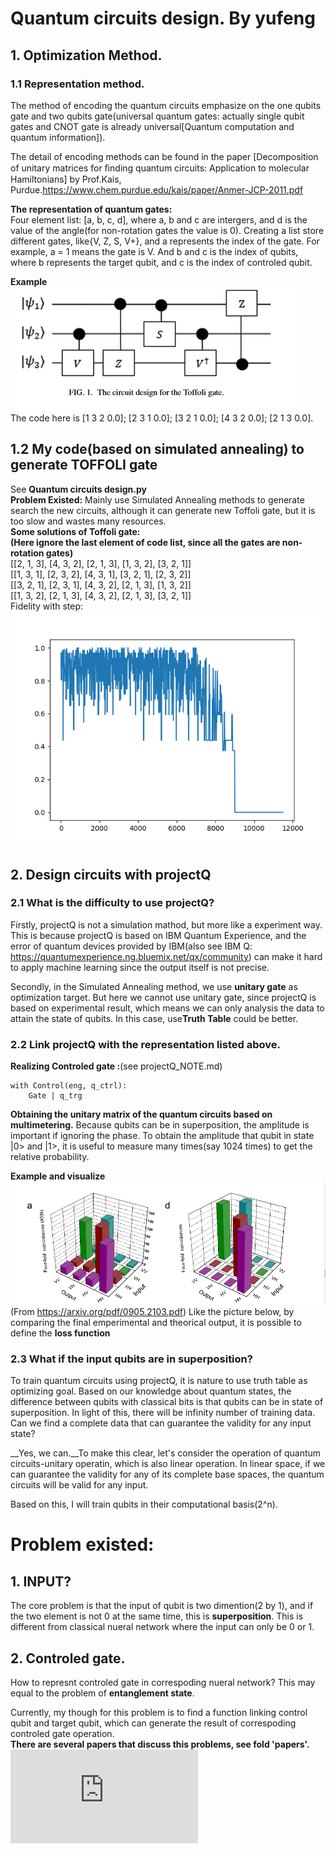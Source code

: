 # __Quantum circuits design. By yufeng__
## 1. Optimization Method.<br>
### 1.1 Representation method.

The method of encoding the quantum circuits emphasize on the one qubits gate and two qubits gate(universal quantum gates: actually single qubit gates and CNOT gate is already universal\[Quantum computation and quantum information]).<br>

The detail of encoding methods can be found in the paper \[Decomposition of unitary matrices for ﬁnding quantum circuits: Application to molecular Hamiltonians] by Prof.Kais, Purdue.https://www.chem.purdue.edu/kais/paper/Anmer-JCP-2011.pdf<br>

__The representation of quantum gates:__<br>
Four element list: \[a, b, c, d], where a, b and c are intergers, and d is the value of the angle(for non-rotation gates the value is 0). Creating a list store different gates, like\{V, Z, S, V+}, and a represents the index of the gate. For example, a = 1 means the gate is V. And b and c is the index of qubits, where b represents the target qubit, and c is the index of controled qubit.<br>

__Example__<br>
![example_Toffoli](https://github.com/RindJLU/Quantum-circuits-design/blob/master/pictures/Toffoli.png)<br>
The code here is \[1 3 2 0.0]; \[2 3 1 0.0]; \[3 2 1 0.0]; \[4 3 2 0.0]; \[2 1 3 0.0].<br>

## 1.2 My code(based on simulated annealing) to generate TOFFOLI gate<br>
See __Quantum circuits design.py__<br>
__Problem Existed:__ Mainly use Simulated Annealing methods to generate search the new circuits, although it can generate new Toffoli gate, but it is too slow and wastes many resources.<br>
__Some solutions of Toffoli gate:__<br>
**(Here ignore the last element of code list, since all the gates are
non-rotation gates)<br>**
\[[2, 1, 3], [4, 3, 2], [2, 1, 3], [1, 3, 2], [3, 2, 1]]<br>
\[[1, 3, 1], [2, 3, 2], [4, 3, 1], [3, 2, 1], [2, 3, 2]]<br>
\[[3, 2, 1], [2, 3, 1], [4, 3, 2], [2, 1, 3], [1, 3, 2]]<br>
\[[1, 3, 2], [2, 1, 3], [4, 3, 2], [2, 1, 3], [3, 2, 1]]<br>
Fidelity with step:
![Fidelity with step](https://github.com/RindJLU/Quantum-circuits-design/blob/master/pictures/Figure_1.png)

## 2. Design circuits with projectQ<br>
### 2.1 What is the difficulty to use projectQ?<br>
Firstly, projectQ is not a simulation mathod, but more like a experiment way. This is 
because projectQ is based on IBM Quantum Experience, and the error of 
quantum devices provided by IBM(also see IBM Q: https://quantumexperience.ng.bluemix.net/qx/community) can make it hard to apply machine learning since 
the output itself is not precise.

Secondly, in the Simulated Annealing method, we use __unitary gate__ 
as optimization target. But here we cannot use unitary gate, 
since projectQ is based on experimental result, which means we can only analysis
the data to attain the state of qubits. In this case, use**Truth Table** could be better.



### 2.2 Link projectQ with the representation listed above. <br>
__Realizing Controled gate :__(see projectQ_NOTE.md)<br>
```
with Control(eng, q_ctrl): 
    Gate | q_trg
```
__Obtaining the unitary matrix of the quantum circuits based on 
 multimetering.__
 Because qubits can be in superposition, the amplitude is important 
  if ignoring the phase. To obtain the amplitude that qubit in state
   |0> and |1>, it is useful to measure many times(say 1024 times) to get the relative
   probability.

__Example and visualize__
![CNOT gate](https://github.com/RindJLU/Quantum-circuits-design/blob/master/pictures/TIM%E6%88%AA%E5%9B%BE20171119215034.png)
(From https://arxiv.org/pdf/0905.2103.pdf)
Like the picture below, by comparing the final emperimental and theorical output, it is possible to define the __loss function__

### 2.3 What if the input qubits are in superposition?
To train quantum circuits using projectQ, it is nature to use truth table 
as optimizing goal. Based on our knowledge about quantum states, the difference
between qubits with classical bits is that qubits can be in state of superposition.
In light of this, there will be infinity number of training data. Can we find a complete data that can guarantee the validity 
for any input state?

__Yes, we can.__To make this clear, let's consider the operation of quantum circuits-unitary operatin, which is also linear
operation. In linear space, if we can guarantee the validity for any of its complete base spaces, the quantum circuits will
be valid for any input.

Based on this, I will train qubits in their computational basis(2^n).


# Problem existed:
## 1. INPUT?
The core problem is that the input of qubit is two dimention(2 by 1), and if the two element is not 0 at the same time, this is __superposition__. This is different from classical nueral network where the input can only be 0 or 1. 

## 2. Controled gate.
How to represnt controled gate in correspoding nueral network? This may equal to the problem of __entanglement state__.

Currently, my though for this problem is to find a function linking control qubit and target qubit, which can generate the result of correspoding controled gate operation.<br>
__There are several papers that discuss this problems, see fold 'papers'.__
![paper](https://github.com/RindJLU/Quantum-circuits-design/blob/master/papers/%E5%9F%BA%E4%BA%8E%E9%87%8F%E5%AD%90%E9%97%A8%E7%BA%BF%E8%B7%AF%E7%9A%84%E9%87%8F%E5%AD%90%E7%A5%9E%E7%BB%8F%E7%BD%91%E7%BB%9C%E6%A8%A1%E5%9E%8B%E5%8F%8A%E7%AE%97%E6%B3%95.pdf)


